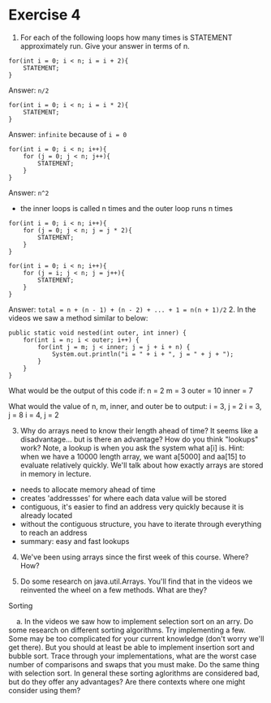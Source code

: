 # Exercise 4

1) For each of the following loops how many times is STATEMENT approximately run. Give your answer in terms of n. 
```
for(int i = 0; i < n; i = i + 2){
	STATEMENT;
}
```
Answer: `n/2`
```
for(int i = 0; i < n; i = i * 2){
	STATEMENT;
}
```
Answer: `infinite` because of `i = 0`

```
for(int i = 0; i < n; i++){
	for (j = 0; j < n; j++){
		STATEMENT;
	}
}
```
Answer: `n^2`
- the inner loops is called n times and the outer loop runs n times

```
for(int i = 0; i < n; i++){
	for (j = 0; j < n; j = j * 2){
		STATEMENT;
	}
}
```

```
for(int i = 0; i < n; i++){
	for (j = i; j < n; j = j++){
		STATEMENT;
	}
}
```
Answer: `total = n + (n - 1) + (n - 2) + ... + 1 = n(n + 1)/2`
2. In the videos we saw a method similar to below:

	public static void nested(int outer, int inner) {
		for(int i = n; i < outer; i++) {
			for(int j = m; j < inner; j = j + i + n) {
				System.out.println("i = " + i + ", j = " + j + ");
			}
		}
	}

What would be the output of this code if:
n = 2
m = 3
outer = 10
inner = 7

What would the value of n, m, inner, and outer be to output:
i = 3, j = 2
i = 3, j = 8
i = 4, j = 2

3. Why do arrays need to know their length ahead of time? It seems like a disadvantage... but is there an advantage? How do you think "lookups" work? Note, a lookup is when you ask the system what a[i] is. Hint: when we have a 10000 length array, we want a[5000] and aa[15] to evaluate relatively quickly. We'll talk about how exactly arrays are stored in memory in lecture.

- needs to allocate memory ahead of time
&nbsp;
- creates 'addressses' for where each data value will be stored
- contiguous, it's easier to find an address very quickly because it is already located
- without the contiguous structure, you have to iterate through everything to reach an address
- summary: easy and fast lookups

4. We've been using arrays since the first week of this course. Where? How?

5. Do some research on java.util.Arrays. You'll find that in the videos we reinvented the wheel on a few methods. What are they? 

Sorting

&nbsp;&nbsp;&nbsp; a. In the videos we saw how to implement selection sort on an arry. Do some research on different sorting algorithms. Try implementing a few. Some may be too complicated for your current knowledge (don't worry we'll get there). But you should at least be able to implement insertion sort and bubble sort. Trace through your implementations, what are the worst case number of comparisons and swaps that you must make. Do the same thing with selection sort. In general these sorting aglorithms are considered bad, but do they offer any advantages? Are there contexts where one might consider using them?
